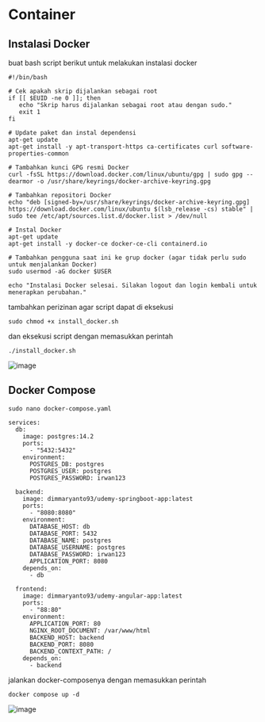 # Container 

## Instalasi Docker

buat bash script berikut untuk melakukan instalasi docker 

```
#!/bin/bash

# Cek apakah skrip dijalankan sebagai root
if [[ $EUID -ne 0 ]]; then
   echo "Skrip harus dijalankan sebagai root atau dengan sudo."
   exit 1
fi

# Update paket dan instal dependensi
apt-get update
apt-get install -y apt-transport-https ca-certificates curl software-properties-common

# Tambahkan kunci GPG resmi Docker
curl -fsSL https://download.docker.com/linux/ubuntu/gpg | sudo gpg --dearmor -o /usr/share/keyrings/docker-archive-keyring.gpg

# Tambahkan repositori Docker
echo "deb [signed-by=/usr/share/keyrings/docker-archive-keyring.gpg] https://download.docker.com/linux/ubuntu $(lsb_release -cs) stable" | sudo tee /etc/apt/sources.list.d/docker.list > /dev/null

# Instal Docker
apt-get update
apt-get install -y docker-ce docker-ce-cli containerd.io

# Tambahkan pengguna saat ini ke grup docker (agar tidak perlu sudo untuk menjalankan Docker)
sudo usermod -aG docker $USER

echo "Instalasi Docker selesai. Silakan logout dan login kembali untuk menerapkan perubahan."
```

tambahkan perizinan agar script dapat di eksekusi
```
sudo chmod +x install_docker.sh
```

dan eksekusi script dengan memasukkan perintah
```
./install_docker.sh
```
![image](https://github.com/user-attachments/assets/4a3186a3-15b9-4f1e-85b6-1bbfe4cfda1e)

## Docker Compose

```
sudo nano docker-compose.yaml
```

```
services:
  db:
    image: postgres:14.2
    ports:
      - "5432:5432"
    environment:
      POSTGRES_DB: postgres
      POSTGRES_USER: postgres
      POSTGRES_PASSWORD: irwan123

  backend:
    image: dimmaryanto93/udemy-springboot-app:latest
    ports:
      - "8080:8080"
    environment:
      DATABASE_HOST: db
      DATABASE_PORT: 5432
      DATABASE_NAME: postgres
      DATABASE_USERNAME: postgres
      DATABASE_PASSWORD: irwan123
      APPLICATION_PORT: 8080
    depends_on:
      - db

  frontend:
    image: dimmaryanto93/udemy-angular-app:latest
    ports:
      - "88:80"
    environment:
      APPLICATION_PORT: 80
      NGINX_ROOT_DOCUMENT: /var/www/html
      BACKEND_HOST: backend
      BACKEND_PORT: 8080
      BACKEND_CONTEXT_PATH: /
    depends_on:
      - backend
```

jalankan docker-composenya dengan memasukkan perintah
```
docker compose up -d
```

![image](https://github.com/user-attachments/assets/9e75b1c7-cf9f-4c7b-aa19-5825c468d9dc)
